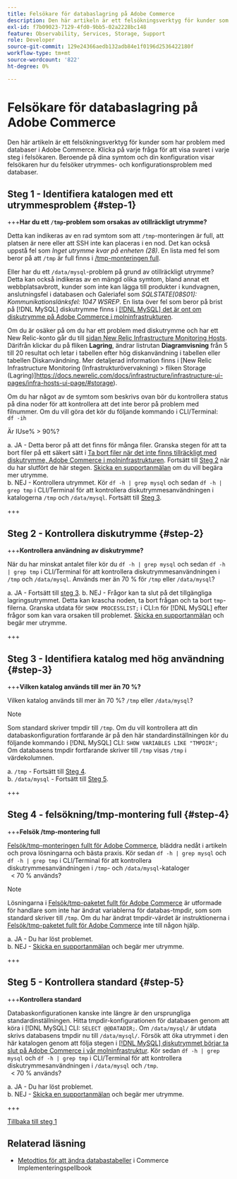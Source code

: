 ```yaml
---
title: Felsökare för databaslagring på Adobe Commerce
description: Den här artikeln är ett felsökningsverktyg för kunder som har problem med databaser i Adobe Commerce. Klicka på varje fråga för att visa svaret i varje steg i felsökaren. Beroende på dina symtom och din konfiguration visar felsökaren hur du felsöker utrymmes- och konfigurationsproblem med databaser.
exl-id: f7b09023-7129-4fd0-9bb5-02a2228bc148
feature: Observability, Services, Storage, Support
role: Developer
source-git-commit: 129e24366aedb132adb84e1f0196d2536422180f
workflow-type: tm+mt
source-wordcount: '822'
ht-degree: 0%

---
```


# Felsökare för databaslagring på Adobe Commerce

Den här artikeln är ett felsökningsverktyg för kunder som har problem med databaser i Adobe Commerce. Klicka på varje fråga för att visa svaret i varje steg i felsökaren. Beroende på dina symtom och din konfiguration visar felsökaren hur du felsöker utrymmes- och konfigurationsproblem med databaser.

## Steg 1 - Identifiera katalogen med ett utrymmesproblem {#step-1}

+++**Har du ett `/tmp`-problem som orsakas av otillräckligt utrymme?**

Detta kan indikeras av en rad symtom som att `/tmp`-monteringen är full, att platsen är nere eller att SSH inte kan placeras i en nod. Det kan också uppstå fel som _Inget utrymme kvar på enheten (28)_. En lista med fel som beror på att `/tmp` är full finns i [/tmp-monteringen full](/help/troubleshooting/miscellaneous/tmp-mount-full.md).

Eller har du ett `/data/mysql`-problem på grund av otillräckligt utrymme? Detta kan också indikeras av en mängd olika symtom, bland annat ett webbplatsavbrott, kunder som inte kan lägga till produkter i kundvagnen, anslutningsfel i databasen och Galeriafel som _SQLSTATE\[08S01\]: Kommunikationslänksfel: 1047 WSREP_. En lista över fel som beror på brist på [!DNL MySQL] diskutrymme finns i [[!DNL MySQL] det är ont om diskutrymme på Adobe Commerce i molninfrastrukturen](/help/troubleshooting/database/mysql-disk-space-is-low-on-magento-commerce-cloud.md).

Om du är osäker på om du har ett problem med diskutrymme och har ett New Relic-konto går du till [sidan New Relic Infrastructure Monitoring Hosts](https://docs.newrelic.com/docs/infrastructure/infrastructure-ui-pages/infra-hosts-ui-page/). Därifrån klickar du på fliken **Lagring**, ändrar listrutan **Diagramvisning** från 5 till 20 resultat och letar i tabellen efter hög diskanvändning i tabellen eller tabellen Diskanvändning. Mer detaljerad information finns i [New Relic Infrastructure Monitoring (Infrastrukturövervakning) > fliken Storage (Lagring)]https://docs.newrelic.com/docs/infrastructure/infrastructure-ui-pages/infra-hosts-ui-page/#storage).

Om du har något av de symtom som beskrivs ovan bör du kontrollera status på dina noder för att kontrollera att det inte beror på problem med filnummer. Om du vill göra det kör du följande kommando i CLI/Terminal:\
`df -ih`

Är IUse% > 90%?

a. JA - Detta beror på att det finns för många filer. Granska stegen för att ta bort filer på ett säkert sätt i [Ta bort filer när det inte finns tillräckligt med diskutrymme, Adobe Commerce i molninfrastrukturen](https://experienceleague.adobe.com/en/docs/experience-cloud-kcs/kbarticles/ka-26889). Fortsätt till [Steg 2](#step-2) när du har slutfört de här stegen. [Skicka en supportanmälan](/help/help-center-guide/help-center/magento-help-center-user-guide.md#submit-ticket) om du vill begära mer utrymme.\
b. NEJ - Kontrollera utrymmet. Kör `df -h | grep mysql` och sedan `df -h | grep tmp` i CLI/Terminal för att kontrollera diskutrymmesanvändningen i katalogerna `/tmp` och `/data/mysql`. Fortsätt till [Steg 3](#step-3).

+++

## Steg 2 - Kontrollera diskutrymme {#step-2}

+++**Kontrollera användning av diskutrymme?**

När du har minskat antalet filer kör du `df -h | grep mysql` och sedan `df -h | grep tmp` i CLI/Terminal för att kontrollera diskutrymmesanvändningen i `/tmp` och `/data/mysql`. Används mer än 70 % för `/tmp` eller `/data/mysql`?

a. JA - Fortsätt till [steg 3](#step-3).
b. NEJ - Frågor kan ta slut på det tillgängliga lagringsutrymmet. Detta kan krascha noden, ta bort frågan och ta bort `tmp`-filerna. Granska utdata för `SHOW PROCESSLIST;` i CLI:n för [!DNL MySQL] efter frågor som kan vara orsaken till problemet. [Skicka en supportanmälan](/help/help-center-guide/help-center/magento-help-center-user-guide.md#submit-ticket) och begär mer utrymme.

+++

## Steg 3 - Identifiera katalog med hög användning {#step-3}

+++**Vilken katalog används till mer än 70 %?**

Vilken katalog används till mer än 70 %? `/tmp` eller `/data/mysql`?

>[!NOTE]
>
>Som standard skriver tmpdir till `/tmp`. Om du vill kontrollera att din databaskonfiguration fortfarande är på den här standardinställningen kör du följande kommando i [!DNL MySQL] CLI: `SHOW VARIABLES LIKE "TMPDIR";` Om databasens tmpdir fortfarande skriver till `/tmp` visas `/tmp` i värdekolumnen.

a. `/tmp` - Fortsätt till [Steg 4](#step-4). \
b. `/data/mysql` - Fortsätt till [Steg 5](#step-5).

+++

## Steg 4 - felsökning/tmp-montering full {#step-4}

+++**Felsök /tmp-montering full**

[Felsök/tmp-monteringen fullt för Adobe Commerce](/help/troubleshooting/miscellaneous/tmp-mount-full.md), bläddra nedåt i artikeln och prova lösningarna och bästa praxis. Kör sedan `df -h | grep mysql` och `df -h | grep tmp` i CLI/Terminal för att kontrollera diskutrymmesanvändningen i `/tmp`- och `/data/mysql`-kataloger\
  &lt; 70 % används?

>[!NOTE]
>
>Lösningarna i [Felsök/tmp-paketet fullt för Adobe Commerce](/help/troubleshooting/miscellaneous/tmp-mount-full.md) är utformade för handlare som inte har ändrat variablerna för databas-tmpdir, som som standard skriver till `/tmp`. Om du har ändrat tmpdir-värdet är instruktionerna i [Felsök/tmp-paketet fullt för Adobe Commerce](/help/troubleshooting/miscellaneous/tmp-mount-full.md) inte till någon hjälp.

a. JA - Du har löst problemet. \
b. NEJ - [Skicka en supportanmälan](/help/help-center-guide/help-center/magento-help-center-user-guide.md#submit-ticket) och begär mer utrymme.

+++

## Steg 5 - Kontrollera standard {#step-5}

+++**Kontrollera standard**

Databaskonfigurationen kanske inte längre är den ursprungliga standardinställningen. Hitta tmpdir-konfigurationen för databasen genom att köra i [!DNL MySQL] CLI: `SELECT @@DATADIR;`. Om `/data/mysql/` är utdata skrivs databasens tmpdir nu till `/data/mysql/`. Försök att öka utrymmet i den här katalogen genom att följa stegen i [[!DNL MySQL] diskutrymmet börjar ta slut på Adobe Commerce i vår molninfrastruktur](/help/troubleshooting/database/mysql-disk-space-is-low-on-magento-commerce-cloud.md). Kör sedan `df -h | grep mysql` och `df -h | grep tmp` i CLI/Terminal för att kontrollera diskutrymmesanvändningen i `/data/mysql` och `/tmp`.\
  &lt; 70 % används?

a. JA - Du har löst problemet. \
b. NEJ - [Skicka en supportanmälan](/help/help-center-guide/help-center/magento-help-center-user-guide.md#submit-ticket) och begär mer utrymme.

+++

[Tillbaka till steg 1](#step-1)

## Relaterad läsning

* [Metodtips för att ändra databastabeller](https://experienceleague.adobe.com/en/docs/commerce-operations/implementation-playbook/best-practices/development/modifying-core-and-third-party-tables#why-adobe-recommends-avoiding-modifications) i Commerce Implementeringspellbook
